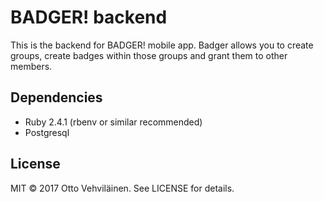 # BADGER! backend

This is the backend for BADGER! mobile app. Badger allows you to create groups, create badges within those groups and grant them to other members.

## Dependencies

- Ruby 2.4.1 (rbenv or similar recommended)
- Postgresql

## License

MIT © 2017 Otto Vehviläinen. See LICENSE for details.
